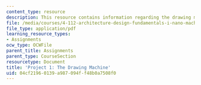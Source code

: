 ```yaml
---
content_type: resource
description: This resource contains information regarding the drawing machine.
file: /media/courses/4-112-architecture-design-fundamentals-i-nano-machines-fall-2012/04cf21960139a987094ff48b0a7508f0_MIT4_112F12_prjct1-draw.pdf
file_type: application/pdf
learning_resource_types:
- Assignments
ocw_type: OCWFile
parent_title: Assignments
parent_type: CourseSection
resourcetype: Document
title: 'Project 1: The Drawing Machine'
uid: 04cf2196-0139-a987-094f-f48b0a7508f0
---
```

